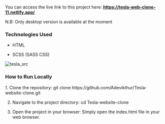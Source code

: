 You can access the live link to this project here: <strong>https://tesla-web-clone-11.netlify.app/</strong>

<p>N.B: Only desktop version is available at the moment</p>

<h3>Technologies Used</h3>

- HTML

- SCSS (SASS CSS)

![tesla_src](https://github.com/user-attachments/assets/d71839a5-1b3a-46fc-aabb-e9304e2f7faa)

<h3>How to Run Locally</h3>
1. Clone the repository: 
git clone https://github.com/Adevikthur/Tesla-website-clone.git

2. Navigate to the project directory: 
cd Tesla-website-clone

3. Open the project in your browser:
Simply open the index.html file in your web browser.


